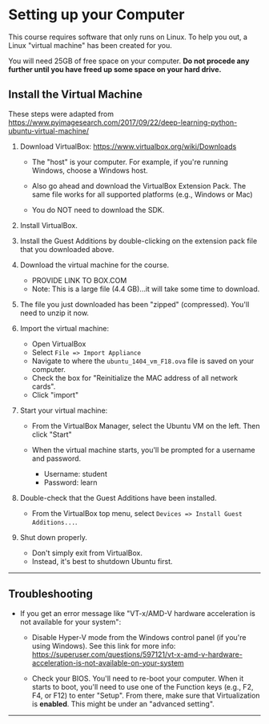 # Setting up your Computer

This course requires software that only runs on Linux.  To help you out, a Linux "virtual machine" has been created for you.

You will need 25GB of free space on your computer.  **Do not procede any further until you have freed up some space on your hard drive.**


## Install the Virtual Machine

These steps were adapted from https://www.pyimagesearch.com/2017/09/22/deep-learning-python-ubuntu-virtual-machine/

1. Download VirtualBox:  https://www.virtualbox.org/wiki/Downloads 
	- The "host" is your computer.  For example, if you're running Windows, choose a Windows host.

	- Also go ahead and download the VirtualBox Extension Pack.  The same file works for all supported platforms (e.g., Windows or Mac)
	
	- You do NOT need to download the SDK.

2. Install VirtualBox.

3. Install the Guest Additions by double-clicking on the extension pack file that you downloaded above.

4. Download the virtual machine for the course.
	- PROVIDE LINK TO BOX.COM
	- Note:  This is a large file (4.4 GB)...it will take some time to download. 

5. The file you just downloaded has been "zipped" (compressed).  You'll need to unzip it now.

6.  Import the virtual machine:

	- Open VirtualBox
	- Select `File => Import Appliance`
	- Navigate to where the `ubuntu_1404_vm_F18.ova` file is saved on your computer.
	- Check the box for "Reinitialize the MAC address of all network cards".
	- Click "import"
			
7.  Start your virtual machine:

	- From the VirtualBox Manager, select the Ubuntu VM on the left.  Then click "Start"
	
	- When the virtual machine starts, you'll be prompted for a username and password.
		- Username:  student
		- Password:  learn
	
8.  Double-check that the Guest Additions have been installed.
	
	- From the VirtualBox top menu, select `Devices => Install Guest Additions...`.

9.  Shut down properly.
	
	- Don't simply exit from VirtualBox. 
	- Instead, it's best to shutdown Ubuntu first.	

---

## Troubleshooting

- If you get an error message like "VT-x/AMD-V hardware acceleration is not available for your system":
	- Disable Hyper-V mode from the Windows control panel (if you're using Windows).  See this link for more info:  https://superuser.com/questions/597121/vt-x-amd-v-hardware-acceleration-is-not-available-on-your-system 
	
	- Check your BIOS.  You'll need to re-boot your computer.  When it starts to boot, you'll need to use one of the Function keys (e.g., F2, F4, or F12) to enter "Setup".  From there, make sure that Virtualization is **enabled**.  This might be under an "advanced setting".  	
	

--- 

		
	
		
		

		
		

